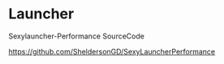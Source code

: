 # Launcher
Sexylauncher-Performance SourceCode


https://github.com/SheldersonGD/SexyLauncherPerformance
